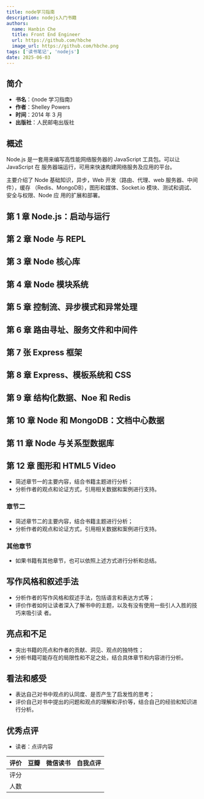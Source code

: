 ```yaml
---
title: node学习指南
description: nodejs入门书籍
authors:
  name: Hanbin Che
  title: Front End Engineer
  url: https://github.com/hbche
  image_url: https://github.com/hbche.png
tags: ['读书笔记', 'nodejs']
date: 2025-06-03
---
```


## 简介

- **书名**：《node 学习指南》
- **作者**：Shelley Powers
- **时间**：2014 年 3 月
- **出版社**：人民邮电出版社

## 概述

Node.js 是一套用来编写高性能网络服务器的 JavaScript 工具包。可以让 JavaScript 在
服务器端运行，可用来快速构建网络服务及应用的平台。

主要介绍了 Node 基础知识，异步，Web 开发（路由、代理、web 服务器、中间件），缓存
（Redis、MongoDB），图形和媒体、Socket.io 模块、测试和调试、安全与权限、Node 应
用的扩展和部署。

## 第 1 章 Node.js：启动与运行

## 第 2 章 Node 与 REPL

## 第 3 章 Node 核心库

## 第 4 章 Node 模块系统

## 第 5 章 控制流、异步模式和异常处理

## 第 6 章 路由寻址、服务文件和中间件

## 第 7 张 Express 框架

## 第 8 章 Express、模板系统和 CSS

## 第 9 章 结构化数据、Noe 和 Redis

## 第 10 章 Node 和 MongoDB：文档中心数据

## 第 11 章 Node 与关系型数据库

## 第 12 章 图形和 HTML5 Video

- 简述章节一的主要内容，结合书籍主题进行分析；
- 分析作者的观点和论证方式，引用相关数据和案例进行支持。

### 章节二

- 简述章节二的主要内容，结合书籍主题进行分析；
- 分析作者的观点和论证方式，引用相关数据和案例进行支持。

### 其他章节

- 如果书籍有其他章节，也可以依照上述方式进行分析和总结。

## 写作风格和叙述手法

- 分析作者的写作风格和叙述手法，包括语言和表达方式等；
- 评价作者如何让读者深入了解书中的主题，以及有没有使用一些引人入胜的技巧来吸引读
  者。

## 亮点和不足

- 突出书籍的亮点和作者的贡献、洞见、观点的独特性；
- 分析书籍可能存在的局限性和不足之处，结合具体章节和内容进行分析。

## 看法和感受

- 表达自己对书中观点的认同度、是否产生了启发性的思考；
- 评价自己对书中提出的问题和观点的理解和评价等，结合自己的经验和知识进行分析。

## 优秀点评

- 读者：点评内容

| 评价 | 豆瓣 | 微信读书 | 自我点评 |
| ---- | ---- | -------- | -------- |
| 评分 |      |          |          |
| 人数 |      |          |          |
